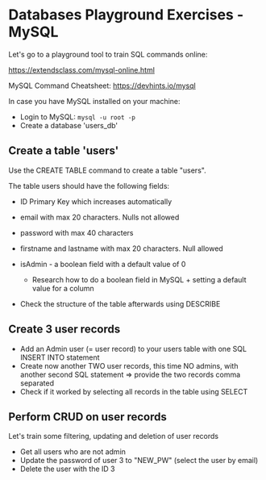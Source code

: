 # Databases Playground Exercises - MySQL

Let's go to a playground tool to train SQL commands online:

https://extendsclass.com/mysql-online.html

MySQL Command Cheatsheet: https://devhints.io/mysql

In case you have MySQL installed on your machine:
- Login to MySQL: `mysql -u root -p`
- Create a database 'users_db'


## Create a table 'users'

Use the CREATE TABLE command to create a table "users".

The table users should have the following fields:

* ID Primary Key which increases automatically
* email with max 20 characters. Nulls not allowed
* password with max 40 characters
* firstname and lastname with max 20 characters. Null allowed
* isAdmin - a boolean field with a default value of 0
	* Research how to do a boolean field in MySQL + setting a default value for a column

* Check the structure of the table afterwards using DESCRIBE


## Create 3 user records

* Add an Admin user (= user record) to your users table with one SQL INSERT INTO statement
* Create now another TWO user records, this time NO admins, with another second SQL statement
    => provide the two records comma separated
* Check if it worked by selecting all records in the table using SELECT


## Perform CRUD on user records

Let's train some filtering, updating and deletion of user records

* Get all users who are not admin
* Update the password of user 3 to "NEW_PW" (select the user by email)
* Delete the user with the ID 3

